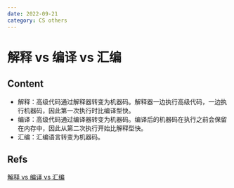```yaml
---
date: 2022-09-21
category: CS others
---
```


# 解释 vs 编译 vs 汇编

## Content

- 解释：高级代码通过解释器转变为机器码。解释器一边执行高级代码，一边执行机器码，因此第一次执行时比编译型快。
- 编译：高级代码通过编译器转变为机器码。编译后的机器码在执行之前会保留在内存中，因此从第二次执行开始比解释型快。
- 汇编：汇编语言转变为机器码。

## Refs

[解释 vs 编译 vs 汇编](https://www.educative.io/answers/what-is-the-difference-between-runtime-and-compile-time)
